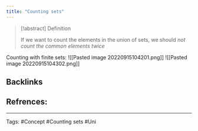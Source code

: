 ```yaml
---
title: "Counting sets"
---
```

>[!abstract] Definition
>
>If we want to count the elements in the union of sets, we should *not count the common elements twice*

Counting with finite sets:
![[Pasted image 20220915104201.png]]
![[Pasted image 20220915104302.png]]

## Backlinks

## Refrences:

---
Tags: #Concept #Counting sets #Uni 